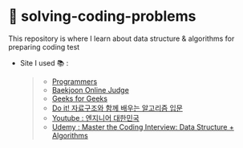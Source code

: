 # :pushpin: solving-coding-problems
This repository is where I learn about data structure &amp; algorithms for preparing coding test
<br>
 - Site I used 📚 :
   > - [Programmers](https://programmers.co.kr/)
   > - [Baekjoon Online Judge](https://www.acmicpc.net/step)
   > - [Geeks for Geeks](https://www.geeksforgeeks.org/)
   > - [Do it! 자료구조와 함께 배우는 알고리즘 입문](https://product.kyobobook.co.kr/detail/S000061352392)
   > - [Youtube : 엔지니어 대한민국](https://www.youtube.com/user/damazzang)
   > - [Udemy : Master the Coding Interview: Data Structure + Algorithms](https://www.udemy.com/course/master-the-coding-interview-data-structures-algorithms/)

